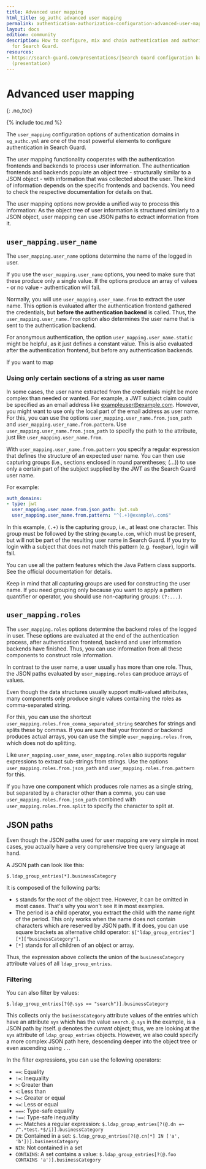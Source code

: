 ```yaml
---
title: Advanced user mapping
html_title: sg_authc advanced user mapping
permalink: authentication-authorization-configuration-advanced-user-mapping
layout: docs
edition: community
description: How to configure, mix and chain authentication and authorization domains
  for Search Guard.
resources:
- https://search-guard.com/presentations/|Search Guard configuration basics
  (presentation)
---
```

<!---
Copyright 2022 floragunn GmbH
-->
# Advanced user mapping
{: .no_toc}

{% include toc.md %}

The `user_mapping` configuration options of authentication domains in `sg_authc.yml` are one of the most powerful elements to configure authentication in Search Guard.

The user mapping functionality cooperates with the authentication frontends and backends to process user information. The authentication frontends and backends populate an object tree - structurally similar to a JSON object - with information that was collected about the user. The kind of information depends on the specific frontends and backends. You need to check the respective documentation for details on that.

The user mapping options now provide a unified way to process this information: As the object tree of user information is structured similarly to a JSON object, user mapping can use JSON paths to extract information from it. 

## `user_mapping.user_name`

The `user_mapping.user_name` options determine the name of the logged in user. 

If you use the `user_mapping.user_name` options, you need to make sure that these produce only a single value. If the options produce an array of values - or no value - authentication will fail.

Normally, you will use `user_mapping.user_name.from` to extract the user name. This option is evaluated after the authentication frontend gathered the credentials, but **before the authentication backend** is called. Thus, the  `user_mapping.user_name.from` option also determines the user name that is sent to the authentication backend.

For anonymous authentication, the option `user_mapping.user_name.static` might be helpful, as it just defines a constant value. This is also evaluated after the authentication frontend, but before any authentication backends.

If you want to map 

### Using only certain sections of a string as user name

In some cases, the user name extracted from the credentials might be more complex than needed or wanted. For example, a JWT subject claim could be specified as an email address like exampleuser@example.com. However, you might want to use only the local part of the email address as user name. For this, you can use the options `user_mapping.user_name.from.json_path` and `user_mapping.user_name.from.pattern`. Use `user_mapping.user_name.from.json_path` to specify the path to the attribute, just like `user_mapping.user_name.from`. 

With `user_mapping.user_name.from.pattern` you specify a regular expression that defines the structure of an expected user name. You can then use capturing groups (i.e., sections enclosed in round parentheses; (...)) to use only a certain part of the subject supplied by the JWT as the Search Guard user name.

For example:

```yaml
auth_domains:
- type: jwt
  user_mapping.user_name.from.json_path: jwt.sub
  user_mapping.user_name.from.pattern: "^(.+)@example\.com$"
```

In this example, `(.+)` is the capturing group, i.e., at least one character. This group must be followed by the string `@example.com`, which must be present, but will not be part of the resulting user name in Search Guard. If you try to login with a subject that does not match this pattern (e.g. `foo@bar`), login will fail.

You can use all the pattern features which the Java Pattern class supports. See the official documentation for details.

Keep in mind that all capturing groups are used for constructing the user name. If you need grouping only because you want to apply a pattern quantifier or operator, you should use non-capturing groups: `(?:...)`.

## `user_mapping.roles`

The `user_mapping.roles` options determine the backend roles of the logged in user. These options are evaluated at the end of the authentication process, after authentication frontend, backend and user information backends have finished. Thus, you can use information from all these components to construct role information.

In contrast to the user name, a user usually has more than one role. Thus, the JSON paths evaluated by `user_mapping.roles` can produce arrays of values. 

Even though the data structures usually support multi-valued attributes, many components only produce single values containing the roles as comma-separated string.

For this, you can use the shortcut `user_mapping.roles.from_comma_separated_string` searches for strings and splits these by commas. If you are sure that your frontend or backend produces actual arrays, you can use the simple `user_mapping.roles.from`, which does not do splitting.

Like `user_mapping.user_name`, `user_mapping.roles` also supports regular expressions to extract sub-strings from strings. Use the options `user_mapping.roles.from.json_path` and `user_mapping.roles.from.pattern` for this. 

If you have one component which produces role names as a single string, but separated by a character other than a comma, you can use `user_mapping.roles.from.json_path` combined with `user_mapping.roles.from.split` to specify the character to split at.

## JSON paths

Even though the JSON paths used for user mapping are very simple in most cases, you actually have a very comprehensive tree query language at hand. 

A JSON path can look like this:

```
$.ldap_group_entries[*].businessCategory
```

It is composed of the following parts:

- `$` stands for the root of the object tree. However, it can be omitted in most cases. That's why you won't see it in most examples.
- The period is a child operator, you extract the child with the name right of the period. This only works when the name does not contain characters which are reserved by JSON path. If it does, you can use square brackets as alternative child operator: `$["ldap_group_entries"][*]["businessCategory"]`. 
- `[*]` stands for all children of an object or array. 

Thus, the expression above collects the union of the `businessCategory` attribute values of all `ldap_group_entries`. 

### Filtering

You can also filter by values:

```
$.ldap_group_entries[?(@.sys == "search")].businessCategory
```

This collects only the `businessCategory` attribute values of the entries which have an attribute `sys` which has the value `search`. `@.sys` in the example, is a JSON path by itself. `@` denotes the *current* object; thus, we are looking at the `sys` attribute of `ldap_group_entries` objects. However, we also could specify a more complex JSON path here, descending deeper into the object tree or even ascending using `..`. 

In the filter expressions, you can use the following operators:

- `==`: Equality
- `!=`: Inequality
- `>`: Greater than
- `<`: Less than
- `>=`: Greater or equal
- `<=`: Less or equal
- `===`: Type-safe equality
- `!==`: Type-safe inequality
- `=~`: Matches a regular expression: `$.ldap_group_entries[?(@.dn =~ /^.*test.*$/i)].businessCategory`
- `IN`: Contained in a set: `$.ldap_group_entries[?(@.cn[*] IN ['a', 'b'])].businessCategory`
- `NIN`: Not contained in a set
- `CONTAINS`: A set contains a value:  `$.ldap_group_entries[?(@.foo CONTAINS 'a')].businessCategory`
